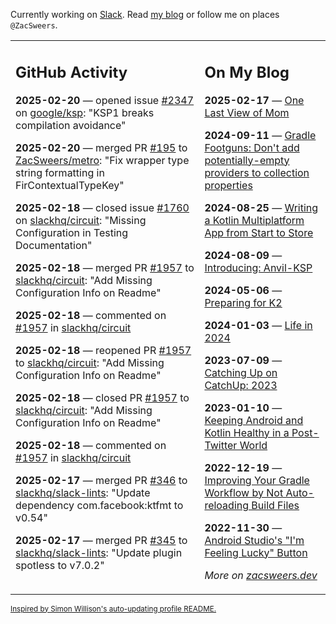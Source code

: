 Currently working on [Slack](https://slack.com/). Read [my blog](https://zacsweers.dev/) or follow me on places `@ZacSweers`.

<table><tr><td valign="top" width="60%">

## GitHub Activity
<!-- githubActivity starts -->
**2025-02-20** — opened issue [#2347](https://github.com/google/ksp/issues/2347) on [google/ksp](https://github.com/google/ksp): "KSP1 breaks compilation avoidance"

**2025-02-20** — merged PR [#195](https://github.com/ZacSweers/metro/pull/195) to [ZacSweers/metro](https://github.com/ZacSweers/metro): "Fix wrapper type string formatting in FirContextualTypeKey"

**2025-02-18** — closed issue [#1760](https://github.com/slackhq/circuit/issues/1760) on [slackhq/circuit](https://github.com/slackhq/circuit): "Missing Configuration in Testing Documentation"

**2025-02-18** — merged PR [#1957](https://github.com/slackhq/circuit/pull/1957) to [slackhq/circuit](https://github.com/slackhq/circuit): "Add Missing Configuration Info on Readme"

**2025-02-18** — commented on [#1957](https://github.com/slackhq/circuit/pull/1957#issuecomment-2665972497) in [slackhq/circuit](https://github.com/slackhq/circuit)

**2025-02-18** — reopened PR [#1957](https://github.com/slackhq/circuit/pull/1957) to [slackhq/circuit](https://github.com/slackhq/circuit): "Add Missing Configuration Info on Readme"

**2025-02-18** — closed PR [#1957](https://github.com/slackhq/circuit/pull/1957) to [slackhq/circuit](https://github.com/slackhq/circuit): "Add Missing Configuration Info on Readme"

**2025-02-18** — commented on [#1957](https://github.com/slackhq/circuit/pull/1957#issuecomment-2665952224) in [slackhq/circuit](https://github.com/slackhq/circuit)

**2025-02-17** — merged PR [#346](https://github.com/slackhq/slack-lints/pull/346) to [slackhq/slack-lints](https://github.com/slackhq/slack-lints): "Update dependency com.facebook:ktfmt to v0.54"

**2025-02-17** — merged PR [#345](https://github.com/slackhq/slack-lints/pull/345) to [slackhq/slack-lints](https://github.com/slackhq/slack-lints): "Update plugin spotless to v7.0.2"
<!-- githubActivity ends -->
</td><td valign="top" width="40%">

## On My Blog
<!-- blog starts -->
**2025-02-17** — [One Last View of Mom](https://www.zacsweers.dev/one-last-view-of-mom/)

**2024-09-11** — [Gradle Footguns: Don't add potentially-empty providers to collection properties](https://www.zacsweers.dev/gradle-footgun-adding-empty-providers-to-collection-properties/)

**2024-08-25** — [Writing a Kotlin Multiplatform App from Start to Store](https://www.zacsweers.dev/writing-a-kotlin-multiplatform-app-from-start-to-store/)

**2024-08-09** — [Introducing: Anvil-KSP](https://www.zacsweers.dev/introducing-anvil-ksp/)

**2024-05-06** — [Preparing for K2](https://www.zacsweers.dev/preparing-for-k2/)

**2024-01-03** — [Life in 2024](https://www.zacsweers.dev/life-in-2024/)

**2023-07-09** — [Catching Up on CatchUp: 2023](https://www.zacsweers.dev/catching-up-on-catchup-2023/)

**2023-01-10** — [Keeping Android and Kotlin Healthy in a Post-Twitter World](https://www.zacsweers.dev/keeping-android-healthy/)

**2022-12-19** — [Improving Your Gradle Workflow by Not Auto-reloading Build Files](https://www.zacsweers.dev/improving-your-workflow-by-not-auto-reloading-build-files/)

**2022-11-30** — [Android Studio's "I'm Feeling Lucky" Button](https://www.zacsweers.dev/android-studios-im-feeling-lucky-button/)
<!-- blog ends -->
_More on [zacsweers.dev](https://zacsweers.dev/)_
</td></tr></table>

<sub><a href="https://simonwillison.net/2020/Jul/10/self-updating-profile-readme/">Inspired by Simon Willison's auto-updating profile README.</a></sub>